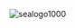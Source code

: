 ![sealogo1000](https://user-images.githubusercontent.com/25046819/139181650-6dab58d0-c3af-46b2-afc1-34f9e3adc101.png)
